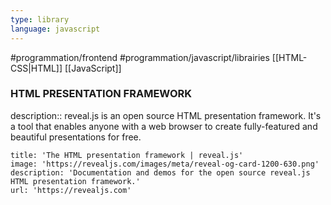 ```yaml
---
type: library
language: javascript
---
```


#programmation/frontend 
#programmation/javascript/librairies
[[HTML-CSS|HTML]]
[[JavaScript]]

### HTML PRESENTATION FRAMEWORK

description:: reveal.js is an open source HTML presentation framework. It's a tool that enables anyone with a web browser to create fully-featured and beautiful presentations for free.

```embed
title: 'The HTML presentation framework | reveal.js'
image: 'https://revealjs.com/images/meta/reveal-og-card-1200-630.png'
description: 'Documentation and demos for the open source reveal.js HTML presentation framework.'
url: 'https://revealjs.com'
```
